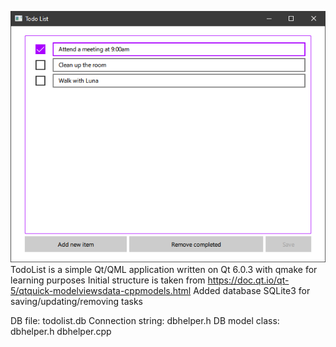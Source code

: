 ![GUI Todo List](https://github.com/huserman/qt-todolist/blob/main/app-screenshot.png?raw=true)
TodoList is a simple Qt/QML application written on Qt 6.0.3 with qmake for learning purposes
Initial structure is taken from https://doc.qt.io/qt-5/qtquick-modelviewsdata-cppmodels.html
Added database SQLite3 for saving/updating/removing tasks

DB file: todolist.db
Connection string: dbhelper.h
DB model class: dbhelper.h dbhelper.cpp
